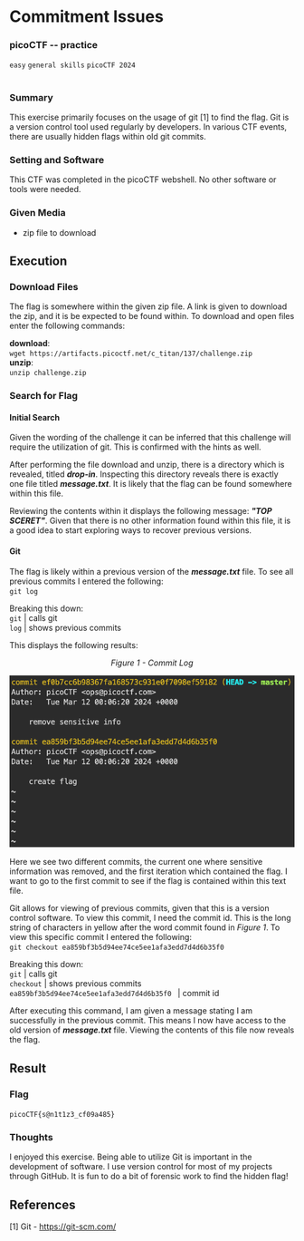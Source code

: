 # Commitment Issues
### picoCTF -- practice
` easy ` `general skills` `picoCTF 2024`
# 
### Summary
This exercise primarily focuses on the usage of git [1] to find the flag. Git is a version control tool used regularly by developers. In various CTF events, there are usually hidden flags within old git commits.

### Setting and Software
This CTF was completed in the picoCTF webshell. No other software or tools were needed.

### Given Media
- zip file to download

## Execution

### Download Files
The flag is somewhere within the given zip file. A link is given to download the zip, and it is be expected to be found within. To download and open files enter the following commands:<br>

**download**:<br>
` wget https://artifacts.picoctf.net/c_titan/137/challenge.zip `<br>
**unzip**:<br>
` unzip challenge.zip `


### Search for Flag

#### Initial Search
Given the wording of the challenge it can be inferred that this challenge will require the utilization of git. This is confirmed with the hints as well. 

After performing the file download and unzip, there is a directory which is revealed, titled ***drop-in***. Inspecting this directory reveals there is exactly one file titled ***message.txt***. It is likely that the flag can be found somewhere within this file.

Reviewing the contents within it displays the following message: ***"TOP SCERET"***. Given that there is no other information found within this file, it is a good idea to start exploring ways to recover previous versions.


#### Git
The flag is likely within a previous version of the ***message.txt*** file. To see all previous commits I entered the following: 
<br>`git log`

Breaking this down:<br>
` git ` | calls git <br>
` log ` | shows previous commits  <br>

This displays the following results:

<p style="text-align: center; font-style: italic;">Figure 1 - Commit Log</p> 

![figure 1 - commit log](pics/image.png)

Here we see two different commits, the current one where sensitive information was removed, and the first iteration which contained the flag. I want to go to the first commit to see if the flag is contained within this text file.

Git allows for viewing of previous commits, given that this is a version control software. To view this commit, I need the commit id. This is the long string of characters in yellow after the word commit found in *Figure 1*. To view this specific commit I entered the following:
<br>`git checkout ea859bf3b5d94ee74ce5ee1afa3edd7d4d6b35f0`

Breaking this down:<br>
` git ` | calls git <br>
` checkout ` | shows previous commits  <br>
`ea859bf3b5d94ee74ce5ee1afa3edd7d4d6b35f0 ` | commit id

After executing this command, I am given a message stating I am successfully in the previous commit. This means I now have access to the old version of ***message.txt*** file. Viewing the contents of this file now reveals the flag.


## Result

### Flag
` picoCTF{s@n1t1z3_cf09a485} `

### Thoughts
I enjoyed this exercise. Being able to utilize Git is important in the development of software. I use version control for most of my projects through GitHub. It is fun to do a bit of forensic work to find the hidden flag!

## References
[1] Git - https://git-scm.com/ 

